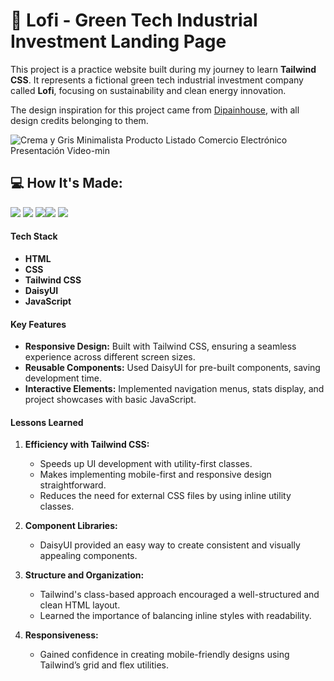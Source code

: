 # 🍃 Lofi - Green Tech Industrial Investment Landing Page

This project is a practice website built during my journey to learn **Tailwind CSS**. It represents a fictional green tech industrial investment company called **Lofi**, focusing on sustainability and clean energy innovation. 

The design inspiration for this project came from [Dipainhouse](https://www.dipainhouse.com/), with all design credits belonging to them. 

![Crema y Gris Minimalista Producto Listado  Comercio Electrónico Presentación Video-min](https://github.com/user-attachments/assets/ebc5792a-2d70-4521-8d86-11993e659545)

## 💻  How It's Made:

<img src="https://img.shields.io/badge/HTML5-E34F26?style=for-the-badge&logo=html5&logoColor=white" /> <img src="https://img.shields.io/badge/CSS3-1572B6?style=for-the-badge&logo=css3&logoColor=white" /> <img src="https://img.shields.io/badge/JavaScript-323330?style=for-the-badge&logo=javascript&logoColor=F7DF1E" /><img src="https://img.shields.io/badge/Tailwind_CSS-38B2AC?style=for-the-badge&logo=tailwind-css&logoColor=white" /> <img src="https://img.shields.io/badge/daisyUI-1ad1a5?style=for-the-badge&logo=daisyui&logoColor=white" />


#### Tech Stack
- **HTML**
- **CSS**
- **Tailwind CSS**
- **DaisyUI**
- **JavaScript**

#### Key Features
- **Responsive Design:** Built with Tailwind CSS, ensuring a seamless experience across different screen sizes.
- **Reusable Components:** Used DaisyUI for pre-built components, saving development time.
- **Interactive Elements:** Implemented navigation menus, stats display, and project showcases with basic JavaScript.

#### Lessons Learned
1. **Efficiency with Tailwind CSS:**
   - Speeds up UI development with utility-first classes.
   - Makes implementing mobile-first and responsive design straightforward.
   - Reduces the need for external CSS files by using inline utility classes.
   
2. **Component Libraries:**
   - DaisyUI provided an easy way to create consistent and visually appealing components.

3. **Structure and Organization:**
   - Tailwind's class-based approach encouraged a well-structured and clean HTML layout.
   - Learned the importance of balancing inline styles with readability.

4. **Responsiveness:**
   - Gained confidence in creating mobile-friendly designs using Tailwind’s grid and flex utilities.
